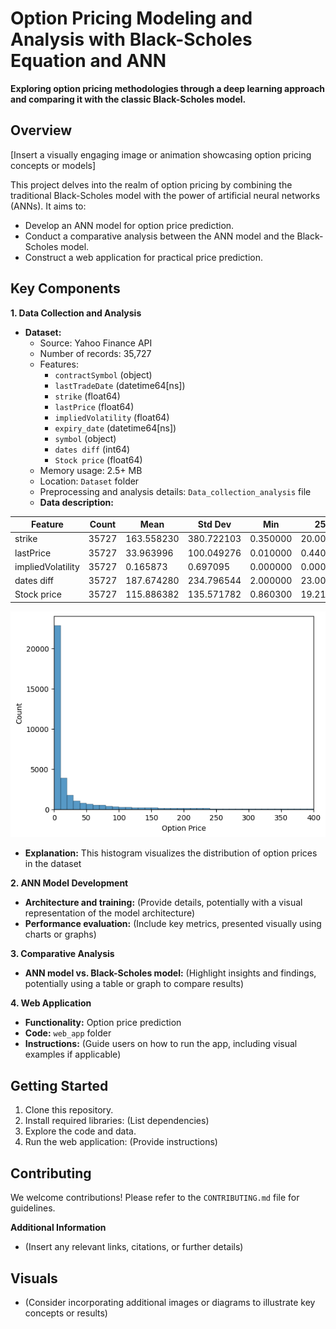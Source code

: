 # Option Pricing Modeling and Analysis with Black-Scholes Equation and ANN 

**Exploring option pricing methodologies through a deep learning approach and comparing it with the classic Black-Scholes model.**

## Overview

[Insert a visually engaging image or animation showcasing option pricing concepts or models]

This project delves into the realm of option pricing by combining the traditional Black-Scholes model with the power of artificial neural networks (ANNs). It aims to:

* Develop an ANN model for option price prediction.
* Conduct a comparative analysis between the ANN model and the Black-Scholes model.
* Construct a web application for practical price prediction.

## Key Components

**1. Data Collection and Analysis**

* **Dataset:**
    * Source: Yahoo Finance API
    * Number of records: 35,727
    * Features:
        * `contractSymbol` (object)
        * `lastTradeDate` (datetime64[ns])
        * `strike` (float64)
        * `lastPrice` (float64)
        * `impliedVolatility` (float64)
        * `expiry_date` (datetime64[ns])
        * `symbol` (object)
        * `dates diff` (int64)
        * `Stock price` (float64)
    * Memory usage: 2.5+ MB
    * Location: `Dataset` folder
    * Preprocessing and analysis details: `Data_collection_analysis` file
    * **Data description:**

| Feature       | Count | Mean       | Std Dev    | Min        | 25%       | 50%       | 75%       | Max        |
|----------------|-------|------------|------------|------------|-----------|-----------|-----------|------------|
| strike         | 35727  | 163.558230 | 380.722103 | 0.350000   | 20.000000 | 50.000000 | 155.000000 | 5400.000000 |
| lastPrice      | 35727  | 33.963996  | 100.049276 | 0.010000   | 0.440000   | 4.400000  | 20.150000  | 1499.750000 |
| impliedVolatility | 35727  | 0.165873  | 0.697095  | 0.000000   | 0.000010   | 0.000010  | 0.125009  | 39.875004  |
| dates diff     | 35727  | 187.674280 | 234.796544 | 2.000000   | 23.000000  | 65.000000  | 262.000000 | 967.000000 |
| Stock price    | 35727  | 115.886382 | 135.571782 | 0.860300   | 19.219999 | 49.340000  | 148.839996 | 504.045685 |

   ![Histogram of Option Prices](images/option_price_hist.png)

* **Explanation:** This histogram visualizes the distribution of option prices in the dataset

    

**2. ANN Model Development**

* **Architecture and training:** (Provide details, potentially with a visual representation of the model architecture)
* **Performance evaluation:** (Include key metrics, presented visually using charts or graphs)

**3. Comparative Analysis**

* **ANN model vs. Black-Scholes model:** (Highlight insights and findings, potentially using a table or graph to compare results)

**4. Web Application**

* **Functionality:** Option price prediction
* **Code:** `web_app` folder
* **Instructions:** (Guide users on how to run the app, including visual examples if applicable)

## Getting Started

1. Clone this repository.
2. Install required libraries: (List dependencies)
3. Explore the code and data.
4. Run the web application: (Provide instructions)

## Contributing

We welcome contributions! Please refer to the `CONTRIBUTING.md` file for guidelines.

**Additional Information**

* (Insert any relevant links, citations, or further details)

## Visuals

* (Consider incorporating additional images or diagrams to illustrate key concepts or results)
